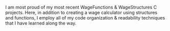 I am most proud of my most recent WageFunctions & WageStructures C projects. Here, in addition to creating a wage calculator using structures and functions, I employ all of my code organization & readability techniques that I have learned along the way.
